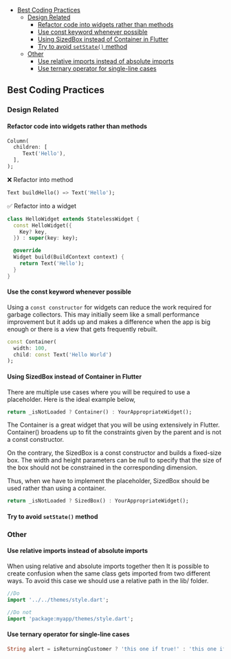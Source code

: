 - [Best Coding Practices](#best-coding-practices)
  - [Design Related](#design-related)
    - [Refactor code into widgets rather than methods](#refactor-code-into-widgets-rather-than-methods)
    - [Use const keyword whenever possible](#use-const-keyword-whenever-possible)
    - [Using SizedBox instead of Container in Flutter](#using-sizedbox-instead-of-container-in-flutter)
    - [Try to avoid `setState()` method](#try-to-avoid-setstate-method)
  - [Other](#other)
    - [Use relative imports instead of absolute imports](#use-relative-imports-instead-of-absolute-imports)
    - [Use ternary operator for single-line cases](#use-ternary-operator-for-single-line-cases)
  

## Best Coding Practices

### Design Related

#### Refactor code into widgets rather than methods

```dart
Column(
  children: [
     Text('Hello'),
  ],
);
```
❌ Refactor into method
```dart
Text buildHello() => Text('Hello');
```
✅ Refactor into a widget
```dart
class HelloWidget extends StatelessWidget {
  const HelloWidget({
    Key? key,
  }) : super(key: key);

  @override
  Widget build(BuildContext context) {
    return Text('Hello');
  }
}
```

#### Use the const keyword whenever possible

Using a `const constructor` for widgets can reduce the work required for garbage collectors. This may initially seem like a small performance improvement but it adds up and makes a difference when the app is big enough or there is a view that gets frequently rebuilt.

```dart
const Container(
  width: 100,
  child: const Text('Hello World')
);
```

#### Using SizedBox instead of Container in Flutter
There are multiple use cases where you will be required to use a placeholder. Here is the ideal example below,
```dart
return _isNotLoaded ? Container() : YourAppropriateWidget();
```
The Container is a great widget that you will be using extensively in Flutter. Container() broadens up to fit the constraints given by the parent and is not a const constructor.

On the contrary, the SizedBox is a const constructor and builds a fixed-size box. The width and height parameters can be null to specify that the size of the box should not be constrained in the corresponding dimension.

Thus, when we have to implement the placeholder, SizedBox should be used rather than using a container.
```dart
return _isNotLoaded ? SizedBox() : YourAppropriateWidget();
```

#### Try to avoid `setState()` method

### Other

#### Use relative imports instead of absolute imports

When using relative and absolute imports together then It is possible to create confusion when the same class gets imported from two different ways. To avoid this case we should use a relative path in the lib/ folder.

```dart
//Do
import '../../themes/style.dart';

//Do not
import 'package:myapp/themes/style.dart';
```

#### Use ternary operator for single-line cases

```dart
String alert = isReturningCustomer ? 'this one if true!' : 'this one if false';
```
